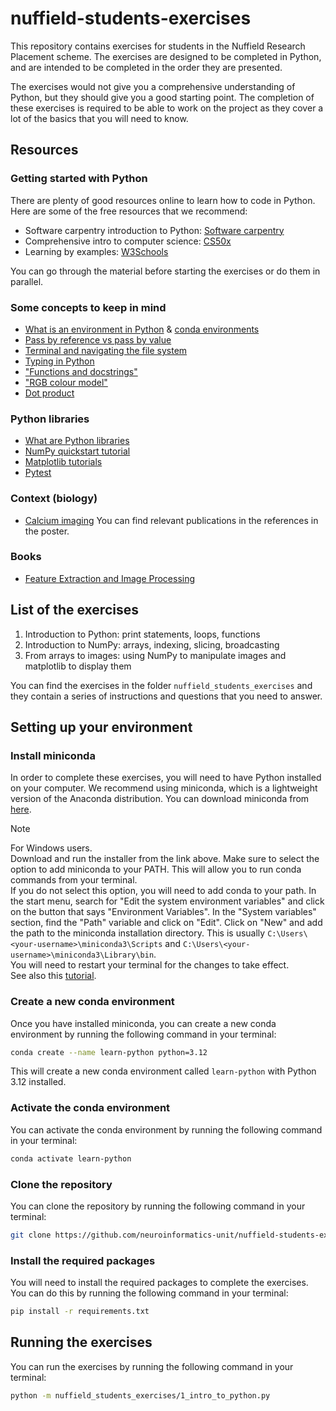 # nuffield-students-exercises

This repository contains exercises for students in the Nuffield Research Placement scheme. 
The exercises are designed to be completed in Python, and are intended to be completed in the order they are presented.

The exercises would not give you a comprehensive understanding of Python, but they should give you a good starting point.
The completion of these exercises is required to be able to work on the project as they cover a lot of the basics that you will need to know.

## Resources
### Getting started with Python
There are plenty of good resources online to learn how to code in Python. Here are some of the free resources that we recommend:
- Software carpentry introduction to Python: [Software carpentry](https://swcarpentry.github.io/python-novice-inflammation/01-intro.html)
- Comprehensive intro to computer science: [CS50x](https://cs50.harvard.edu/x/2024/)
- Learning by examples: [W3Schools](https://www.w3schools.com/python/default.asp)

You can go through the material before starting the exercises or do them in parallel.

### Some concepts to keep in mind
- [What is an environment in Python](https://realpython.com/effective-python-environment/#virtual-environments) & [conda environments](https://docs.conda.io/projects/conda/en/latest/user-guide/tasks/manage-environments.html)
- [Pass by reference vs pass by value](https://realpython.com/python-pass-by-reference/) 
- [Terminal and navigating the file system](https://www.codecademy.com/articles/command-line-commands)
- [Typing in Python](https://realpython.com/python-type-checking/)
- ["Functions and docstrings"](https://realpython.com/documenting-python-code/)
- ["RGB colour model"](https://en.wikipedia.org/wiki/RGB_color_model)
- [Dot product](https://en.wikipedia.org/wiki/Dot_product)

### Python libraries
- [What are Python libraries](https://www.geeksforgeeks.org/libraries-in-python/)
- [NumPy quickstart tutorial](https://numpy.org/doc/stable/user/quickstart.html)
- [Matplotlib tutorials](https://matplotlib.org/stable/tutorials/index.html)
- [Pytest](https://docs.pytest.org/en/6.2.x/)
  
### Context (biology)
- [Calcium imaging](https://en.wikipedia.org/wiki/Calcium_imaging)
You can find relevant publications in the references in the poster.
  
### Books
- [Feature Extraction and Image Processing](https://theswissbay.ch/pdf/Gentoomen%20Library/Artificial%20Intelligence/Computer%20Vision/Feature%20Extraction%20in%20Computer%20Vision%20and%20Image%20Processing%20-%20Mark%20S.%20Nixon.pdf)


## List of the exercises
1. Introduction to Python: print statements, loops, functions
2. Introduction to NumPy: arrays, indexing, slicing, broadcasting
3. From arrays to images: using NumPy to manipulate images and matplotlib to display them

You can find the exercises in the folder `nuffield_students_exercises` and they contain a series of instructions
and questions that you need to answer.

## Setting up your environment
### Install miniconda
In order to complete these exercises, you will need to have Python installed on your computer. We recommend using miniconda, which is a lightweight version of the Anaconda distribution. You can download miniconda from [here](https://docs.conda.io/en/latest/miniconda.html).

> [!NOTE]  
> For Windows users.  
> Download and run the installer from the link above. Make sure to select the option to add miniconda to your PATH. This will allow you to run conda commands from your terminal.  
> If you do not select this option, you will need to add conda to your path. In the start menu, search for "Edit the system environment variables" and click on the button that says "Environment Variables". In the "System variables" section, find the "Path" variable and click on "Edit". Click on "New" and add the path to the miniconda installation directory. This is usually `C:\Users\<your-username>\miniconda3\Scripts` and `C:\Users\<your-username>\miniconda3\Library\bin`.  
> You will need to restart your terminal for the changes to take effect.  
> See also this [tutorial](https://monovm.com/blog/conda-command-not-found-fixed/#:~:text=How%20to%20fix%20Conda%20command%20not%20found%20error%20in%20Windows,Users%5Cusername%5CAnaconda3%5C'.).

### Create a new conda environment
Once you have installed miniconda, you can create a new conda environment by running the following command in your terminal:

```bash
conda create --name learn-python python=3.12
```
This will create a new conda environment called `learn-python` with Python 3.12 installed.

### Activate the conda environment
You can activate the conda environment by running the following command in your terminal:

```bash
conda activate learn-python
```
### Clone the repository
You can clone the repository by running the following command in your terminal:

```bash
git clone https://github.com/neuroinformatics-unit/nuffield-students-exercises.git
```

### Install the required packages
You will need to install the required packages to complete the exercises. You can do this by running the following command in your terminal:

```bash
pip install -r requirements.txt
```

## Running the exercises
You can run the exercises by running the following command in your terminal:

```bash
python -m nuffield_students_exercises/1_intro_to_python.py
```